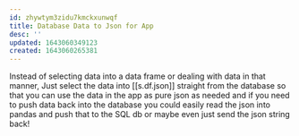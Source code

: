 ```yaml
---
id: zhywtym3zidu7kmckxunwqf
title: Database Data to Json for App
desc: ''
updated: 1643060349123
created: 1643060265381
---
```


Instead of selecting data into a data frame or dealing with data in that manner,
Just select the data into [[s.df.json]] straight from the database so that you
can use the data in the app as pure json as needed and if you need to push data
back into the database you could easily read the json into pandas and push that
to the SQL db or maybe even just send the json string back!
